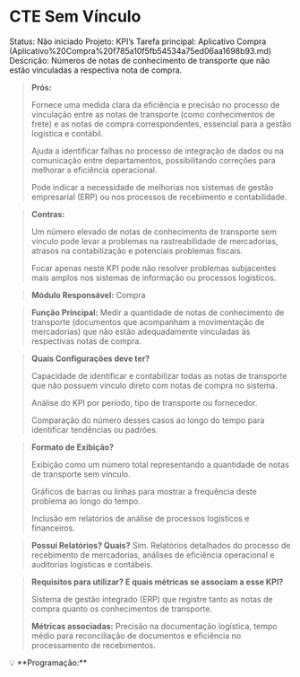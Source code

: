 # CTE Sem Vínculo

Status: Não iniciado
Projeto: KPI’s
Tarefa principal: Aplicativo Compra (Aplicativo%20Compra%20f785a10f5fb54534a75ed06aa1698b93.md)
Descrição: Números de notas de conhecimento de transporte que não estão vinculadas a respectiva nota de compra.

> **Prós:**
> 
> 
> Fornece uma medida clara da eficiência e precisão no processo de vinculação entre as notas de transporte (como conhecimentos de frete) e as notas de compra correspondentes, essencial para a gestão logística e contábil.
> 
> Ajuda a identificar falhas no processo de integração de dados ou na comunicação entre departamentos, possibilitando correções para melhorar a eficiência operacional.
> 
> Pode indicar a necessidade de melhorias nos sistemas de gestão empresarial (ERP) ou nos processos de recebimento e contabilidade.
> 

> **Contras:**
> 
> 
> Um número elevado de notas de conhecimento de transporte sem vínculo pode levar a problemas na rastreabilidade de mercadorias, atrasos na contabilização e potenciais problemas fiscais.
> 
> Focar apenas neste KPI pode não resolver problemas subjacentes mais amplos nos sistemas de informação ou processos logísticos.
> 

> **Módulo Responsável:**
Compra
> 

> **Função Principal:**
Medir a quantidade de notas de conhecimento de transporte (documentos que acompanham a movimentação de mercadorias) que não estão adequadamente vinculadas às respectivas notas de compra.
> 

> **Quais Configurações deve ter?**
> 
> 
> Capacidade de identificar e contabilizar todas as notas de transporte que não possuem vínculo direto com notas de compra no sistema.
> 
> Análise do KPI por período, tipo de transporte ou fornecedor.
> 
> Comparação do número desses casos ao longo do tempo para identificar tendências ou padrões.
> 

> **Formato de Exibição?**
> 
> 
> Exibição como um número total representando a quantidade de notas de transporte sem vínculo.
> 
> Gráficos de barras ou linhas para mostrar a frequência deste problema ao longo do tempo.
> 
> Inclusão em relatórios de análise de processos logísticos e financeiros.
> 

> **Possuí Relatórios? Quais?**
Sim. Relatórios detalhados do processo de recebimento de mercadorias, análises de eficiência operacional e auditorias logísticas e contábeis.
> 

> **Requisitos para utilizar? E quais métricas se associam a esse KPI?**
> 
> 
> Sistema de gestão integrado (ERP) que registre tanto as notas de compra quanto os conhecimentos de transporte.
> 
> **Métricas associadas:** 
> Precisão na documentação logística, tempo médio para reconciliação de documentos e eficiência no processamento de recebimentos.
> 

<aside>
💡 **Programação:**

</aside>
